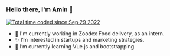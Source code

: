 <h3>Hello there, I'm Amin 👋</h3>
<p>
<a href="https://wakatime.com/@06ea4e7e-6a57-40c1-ad9c-151ac361c86e"><img src="https://wakatime.com/badge/user/06ea4e7e-6a57-40c1-ad9c-151ac361c86e.svg" alt="Total time coded since Sep 29 2022" />
</a>
</p>

- 🔭 I'm currently working in Zoodex Food delivery, as an intern.
- ✨ I’m interested in startups and marketing strategies.
- 🌱 I’m currently learning Vue.js and bootstrapping.


<!-- ![Anurag's GitHub stats](https://github-readme-stats.vercel.app/api?username=ma-mahmudi&show_icons=ture&bg_color=161a1f&text_color=ffffff&border_color=ffffff) -->
